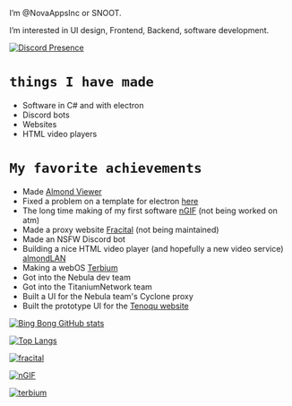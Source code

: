 I’m @NovaAppsInc or SNOOT.

I’m interested in UI design, Frontend, Backend, software development.

[![Discord Presence](https://lanyard.cnrad.dev/api/520334606206107653)](https://discord.com/users/520334606206107653)

# `things I have made`
- Software in C# and with electron
- Discord bots
- Websites
- HTML video players

# `My favorite achievements`
- Made [Almond Viewer](https://almond-viewer.snootman.ga)
- Fixed a problem on a template for electron [here](https://github.com/NovaAppsInc/electron-seamless-titlebar-tutorial)
- The long time making of my first software [nGIF](https://github.com/NovaAppsInc/nGIF) (not being worked on atm)
- Made a proxy website [Fracital](https://github.com/NovaAppsInc/fracital-proxy) (not being maintained)
- Made an NSFW Discord bot
- Building a nice HTML video player (and hopefully a new video service) [almondLAN](https://almondlan.ga)
- Making a webOS [Terbium](https://terbiumux.net)
- Got into the Nebula dev team
- Got into the TitaniumNetwork team
- Built a UI for the Nebula team's Cyclone proxy
- Built the prototype UI for the [Tenoqu website](https://snootman.ga/tenoqu)

[![Bing Bong GitHub stats](https://github-readme-stats.vercel.app/api?username=NovaAppsInc&show_icons=true&theme=apprentice&layout=compact)](https://github.com/NovaAppsInc)

[![Top Langs](https://github-readme-stats.vercel.app/api/top-langs/?username=NovaAppsInc&layout=compact&show_icons=true&theme=apprentice)](https://github.com/NovaAppsInc)

[![fracital](https://github-readme-stats.vercel.app/api/pin/?username=NovaAppsInc&layout=compact&show_icons=true&theme=apprentice&repo=fracital-proxy)](https://github.com/NovaAppsInc/fracital-proxy)

[![nGIF](https://github-readme-stats.vercel.app/api/pin/?username=NovaAppsInc&layout=compact&show_icons=true&theme=apprentice&repo=nGIF)](https://github.com/NovaAppsInc/nGIF)

[![terbium](https://github-readme-stats.vercel.app/api/pin/?username=TerbiumOS&layout=compact&show_icons=true&theme=apprentice&repo=webOS)](https://github.com/TerbiumOS/webOS)
